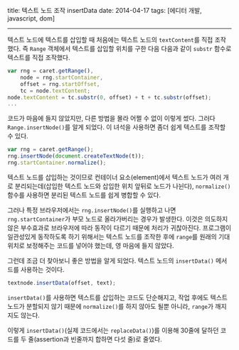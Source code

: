 title: 텍스트 노드 조작 insertData
date: 2014-04-17
tags: [에디터 개발, javascript, dom]

---
텍스트 노드에 텍스트를 삽입할 때 처음에는 텍스트 노드의 `textContent`를 직접 조작했다. 즉 `Range` 객체에서 텍스트를 삽입할 위치를 구한 다음 다음과 같이 `substr` 함수로 텍스트를 직접 조작했다.
<!-- more -->

```javascript
var rng = caret.getRange(),
    node = rng.startContainer,
    offset = rng.startOffset,
    tc = node.textContent;
node.textContent = tc.substr(0, offset) + t + tc.substr(offset);
...
```

코드가 마음에 들지 않았지만, 다른 방법을 몰라 어쩔 수 없이 이렇게 썼다. 그러다 `Range.insertNode()`를 알게 되었다. 이 녀석을 사용하면 좀더 쉽게 텍스트를 조작할 수 있다.

```javascript
var rng = caret.getRange();
rng.insertNode(document.createTextNode(t));
rng.startContainer.normalize();
```

텍스트 노드를 삽입하는 것이므로 컨테이너 요소(element)에서 텍스트 노드가 여러 개로 분리되는데(삽입한 텍스트 노드와 삽입한 위치 앞뒤로 노드가 나뉜다), `normalize()` 함수를 사용하면 분리된 텍스트 노드를 쉽게 병합할 수 있다.

그러나 특정 브라우저에서는 `rng.insertNode()`를 실행하고 나면 `rng.startContainer`가 부모 노드로 올라가버리는 경우가 발생한다. 이것은 의도하지 않은 부수효과로 브라우저에 따라 동작이 다르기 때문에 처리가 귀찮아진다. 프로그램이 일관성있게 동작하도록 하기 위해서는 텍스트 노드를 조작한 후에 `range`를 원래의 기대 위치로 보정해주는 코드를 넣어야 했는데, 영 마음에 들지 않았다.

그런데 조금 더 찾아보니 좋은 방법을 알게 되었다. 텍스트 노드의 `insertData()` 메서드를 사용하는 것이다.
```javascript
textnode.insertData(offset, text);
```
`insertData()`를 사용하면 텍스트를 삽입하는 코드도 단순해지고, 작업 후에도 텍스트 노드가 분할되지 않기 때문에 `normalize()`를 하지 않아도 될뿐 아니라, `range`가 깨지지도 않는다.

이렇게 `insertData()`(실제 코드에서는 `replaceData()`)를 이용해 30줄에 달하던 코드를 두 줄(assertion과 빈줄까지 합하면 다섯 줄)로 줄였다.
